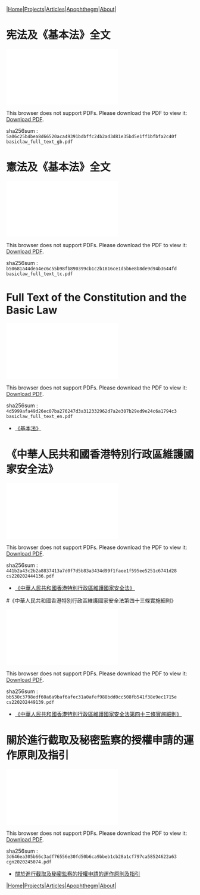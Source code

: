 |[Home](/README.md)|[Projects](/projects.md)|[Articles](/articles.md)|[Apophthegm](/apophthegm.md)|[About](/about.md)|

# 宪法及《基本法》全文

<object data="/pdf/basiclaw_full_text_gb.pdf" type="application/pdf" width="900px" height="700px">
    <embed src="/pdf/basiclaw_full_text_gb.pdf">
        <p>This browser does not support PDFs. Please download the PDF to view it: <a href="/pdf/basiclaw_full_text_gb.pdf">Download PDF</a>.</p>
</object>

sha256sum : ```5a06c25b4bea8d66520aca49391bdbffc24b2ad3d81e35bd5e1ff1bfbfa2c40f  basiclaw_full_text_gb.pdf```


# 憲法及《基本法》全文

<object data="/pdf/basiclaw_full_text_tc.pdf" type="application/pdf" width="900px" height="700px">
    <embed src="/pdf/basiclaw_full_text_tc.pdf">
        <p>This browser does not support PDFs. Please download the PDF to view it: <a href="/pdf/basiclaw_full_text_tc.pdf">Download PDF</a>.</p>
</object>

sha256sum : ```b50681a44dea4ec6c55b98fb890399cb1c2b1816ce1d5b6e8b8de9d94b3644fd  basiclaw_full_text_tc.pdf```


# Full Text of the Constitution and the Basic Law

<object data="/pdf/basiclaw_full_text_en.pdf" type="application/pdf" width="900px" height="700px">
    <embed src="/pdf/basiclaw_full_text_en.pdf">
        <p>This browser does not support PDFs. Please download the PDF to view it: <a href="/pdf/basiclaw_full_text_en.pdf">Download PDF</a>.</p>
</object>

sha256sum : ```4d5999afa49d26ec07ba276247d3a312332962d7a2e307b29ed9e24c6a1794c3  basiclaw_full_text_en.pdf```

- [《基本法》](https://www.basiclaw.gov.hk/tc/index/index.html)

# 《中華人民共和國香港特別行政區維護國家安全法》

<object data="/pdf/cs220202444136.pdf" type="application/pdf" width="900px" height="700px">
    <embed src="/pdf/cs220202444136.pdf">
        <p>This browser does not support PDFs. Please download the PDF to view it: <a href="/pdf/cs220202444136.pdf">Download PDF</a>.</p>
</object>

sha256sum : ```441b2a43c2b2a8837413a7d0f7d5b83a3434d99f1faee1f595ee5251c6741d28  cs220202444136.pdf```

- [《中華人民共和國香港特別行政區維護國家安全法》](https://www.gld.gov.hk/egazette/pdf/20202444e/cs220202444136.pdf)

#《中華人民共和國香港特別行政區維護國家安全法第四十三條實施細則》  

<object data="/pdf/cs220202449139.pdf" type="application/pdf" width="900px" height="700px">
    <embed src="/pdf/cs220202449139.pdf">
        <p>This browser does not support PDFs. Please download the PDF to view it: <a href="/pdf/cs220202449139.pdf">Download PDF</a>.</p>
</object>

sha256sum : ```bb530c3798edf60a6a9baf6afec31a0afef988bdd0cc508fb541f38e9ec1715e  cs220202449139.pdf```  

- [《中華人民共和國香港特別行政區維護國家安全法第四十三條實施細則》](https://www.gld.gov.hk/egazette/pdf/20202449e/cs220202449139.pdf)  

# 關於進行截取及秘密監察的授權申請的運作原則及指引  

<object data="/pdf/cgn2020245074.pdf" type="application/pdf" width="900px" height="700px">
    <embed src="/pdf/cgn2020245074.pdf">
        <p>This browser does not support PDFs. Please download the PDF to view it: <a href="/pdf/cgn2020245074.pdf">Download PDF</a>.</p>
</object>

sha256sum : ```3d646ea305b66c3adf76556e30fd50b6ca9bbeb1cb28a1cf797ca58524622a63  cgn2020245074.pdf```  

- [關於進行截取及秘密監察的授權申請的運作原則及指引](https://www.gld.gov.hk/egazette/pdf/20202450e/cgn2020245074.pdf)  

|[Home](/README.md)|[Projects](/projects.md)|[Articles](/articles.md)|[Apophthegm](/apophthegm.md)|[About](/about.md)|

